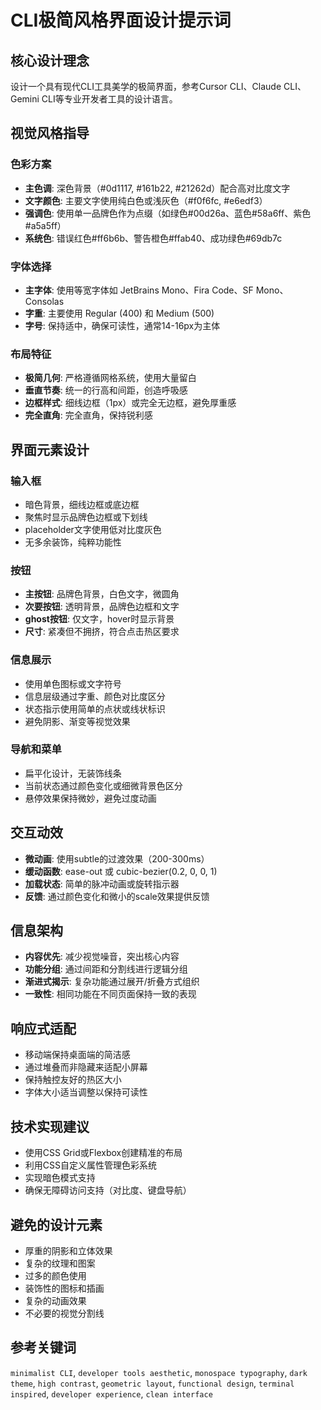 # CLI极简风格界面设计提示词

## 核心设计理念
设计一个具有现代CLI工具美学的极简界面，参考Cursor CLI、Claude CLI、Gemini CLI等专业开发者工具的设计语言。

## 视觉风格指导

### 色彩方案
- **主色调**: 深色背景（#0d1117, #161b22, #21262d）配合高对比度文字
- **文字颜色**: 主要文字使用纯白色或浅灰色（#f0f6fc, #e6edf3）
- **强调色**: 使用单一品牌色作为点缀（如绿色#00d26a、蓝色#58a6ff、紫色#a5a5ff）
- **系统色**: 错误红色#ff6b6b、警告橙色#ffab40、成功绿色#69db7c

### 字体选择
- **主字体**: 使用等宽字体如 JetBrains Mono、Fira Code、SF Mono、Consolas
- **字重**: 主要使用 Regular (400) 和 Medium (500)
- **字号**: 保持适中，确保可读性，通常14-16px为主体

### 布局特征
- **极简几何**: 严格遵循网格系统，使用大量留白
- **垂直节奏**: 统一的行高和间距，创造呼吸感
- **边框样式**: 细线边框（1px）或完全无边框，避免厚重感
- **完全直角**: 完全直角，保持锐利感

## 界面元素设计

### 输入框
- 暗色背景，细线边框或底边框
- 聚焦时显示品牌色边框或下划线
- placeholder文字使用低对比度灰色
- 无多余装饰，纯粹功能性

### 按钮
- **主按钮**: 品牌色背景，白色文字，微圆角
- **次要按钮**: 透明背景，品牌色边框和文字
- **ghost按钮**: 仅文字，hover时显示背景
- **尺寸**: 紧凑但不拥挤，符合点击热区要求

### 信息展示
- 使用单色图标或文字符号
- 信息层级通过字重、颜色对比度区分
- 状态指示使用简单的点状或线状标识
- 避免阴影、渐变等视觉效果

### 导航和菜单
- 扁平化设计，无装饰线条
- 当前状态通过颜色变化或细微背景色区分
- 悬停效果保持微妙，避免过度动画

## 交互动效
- **微动画**: 使用subtle的过渡效果（200-300ms）
- **缓动函数**: ease-out 或 cubic-bezier(0.2, 0, 0, 1)
- **加载状态**: 简单的脉冲动画或旋转指示器
- **反馈**: 通过颜色变化和微小的scale效果提供反馈

## 信息架构
- **内容优先**: 减少视觉噪音，突出核心内容
- **功能分组**: 通过间距和分割线进行逻辑分组
- **渐进式揭示**: 复杂功能通过展开/折叠方式组织
- **一致性**: 相同功能在不同页面保持一致的表现

## 响应式适配
- 移动端保持桌面端的简洁感
- 通过堆叠而非隐藏来适配小屏幕
- 保持触控友好的热区大小
- 字体大小适当调整以保持可读性

## 技术实现建议
- 使用CSS Grid或Flexbox创建精准的布局
- 利用CSS自定义属性管理色彩系统
- 实现暗色模式支持
- 确保无障碍访问支持（对比度、键盘导航）

## 避免的设计元素
- 厚重的阴影和立体效果
- 复杂的纹理和图案
- 过多的颜色使用
- 装饰性的图标和插画
- 复杂的动画效果
- 不必要的视觉分割线

## 参考关键词
`minimalist CLI`, `developer tools aesthetic`, `monospace typography`, `dark theme`, `high contrast`, `geometric layout`, `functional design`, `terminal inspired`, `developer experience`, `clean interface`
